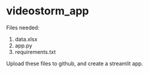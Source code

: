 # videostorm_app
 Files needed: 
 1. data.xlsx 
 2. app.py
 3. requirements.txt

Upload these files to github, and create a streamlit app. 
